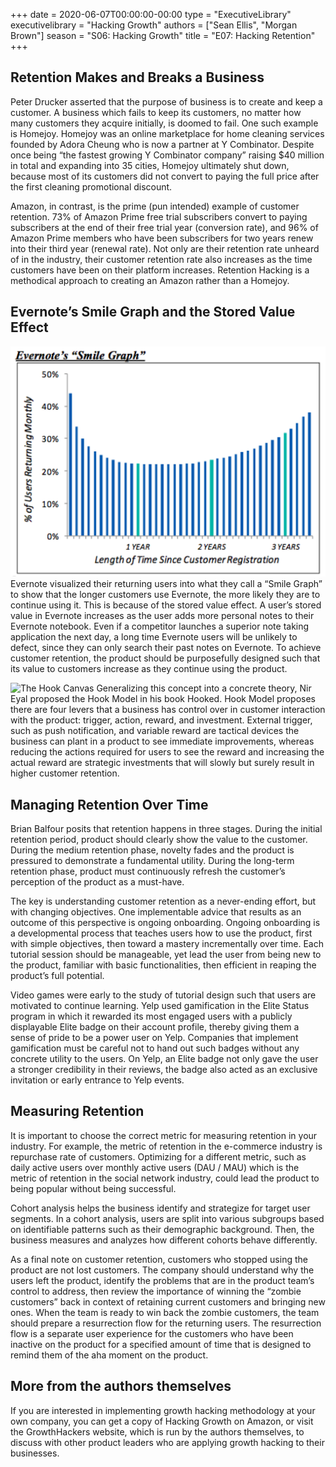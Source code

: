 +++
date = 2020-06-07T00:00:00-00:00
type = "ExecutiveLibrary"
executivelibrary = "Hacking Growth"
authors = ["Sean Ellis", "Morgan Brown"]
season = "S06: Hacking Growth"
title = "E07: Hacking Retention"
+++

## Retention Makes and Breaks a Business 
Peter Drucker asserted that the purpose of business is to create and keep a customer. A business which fails to keep its customers, no matter how many customers they acquire initially, is doomed to fail. One such example is Homejoy. Homejoy was an online marketplace for home cleaning services founded by Adora Cheung who is now a partner at Y Combinator. Despite once being “the fastest growing Y Combinator company” raising $40 million in total and expanding into 35 cities, Homejoy ultimately shut down, because most of its customers did not convert to paying the full price after the first cleaning promotional discount. 

Amazon, in contrast, is the prime (pun intended) example of customer retention. 73% of Amazon Prime free trial subscribers convert to paying subscribers at the end of their free trial year (conversion rate), and 96% of Amazon Prime members who have been subscribers for two years renew into their third year (renewal rate). Not only are their retention rate unheard of in the industry, their customer retention rate also increases as the time customers have been on their platform increases. Retention Hacking is a methodical approach to creating an Amazon rather than a Homejoy.  

## Evernote’s Smile Graph and the Stored Value Effect 
![Evernote Smile Graph](https://raw.githubusercontent.com/fxchen/frankc/master/2014%20July/evernote-smile-graph.png)
Evernote visualized their returning users into what they call a “Smile Graph” to show that the longer customers use Evernote, the more likely they are to continue using it. This is because of the stored value effect. A user’s stored value in Evernote increases as the user adds more personal notes to their Evernote notebook. Even if a competitor launches a superior note taking application the next day, a long time Evernote users will be unlikely to defect, since they can only search their past notes on Evernote. To achieve customer retention, the product should be purposefully designed such that its value to customers increase as they continue using the product. 

![The Hook Canvas](https://www.twipemobile.com/wp-content/uploads/2018/02/hookCanvas-990x681.png)
Generalizing this concept into a concrete theory, Nir Eyal proposed the Hook Model in his book Hooked. Hook Model proposes there are four levers that a business has control over in customer interaction with the product: trigger, action, reward, and investment. External trigger, such as push notification, and variable reward are tactical devices the business can plant in a product to see immediate improvements, whereas reducing the actions required for users to see the reward and increasing the actual reward are strategic investments that will slowly but surely result in higher customer retention. 

## Managing Retention Over Time 
Brian Balfour posits that retention happens in three stages. During the initial retention period, product should clearly show the value to the customer. During the medium retention phase, novelty fades and the product is pressured to demonstrate a fundamental utility. During the long-term retention phase, product must continuously refresh the customer’s perception of the product as a must-have.  

The key is understanding customer retention as a never-ending effort, but with changing objectives. One implementable advice that results as an outcome of this perspective is ongoing onboarding. Ongoing onboarding is a developmental process that teaches users how to use the product, first with simple objectives, then toward a mastery incrementally over time. Each tutorial session should be manageable, yet lead the user from being new to the product, familiar with basic functionalities, then efficient in reaping the product’s full potential.  

Video games were early to the study of tutorial design such that users are motivated to continue learning. Yelp used gamification in the Elite Status program in which it rewarded its most engaged users with a publicly displayable Elite badge on their account profile, thereby giving them a sense of pride to be a power user on Yelp. Companies that implement gamification must be careful not to hand out such badges without any concrete utility to the users. On Yelp, an Elite badge not only gave the user a stronger credibility in their reviews, the badge also acted as an exclusive invitation or early entrance to Yelp events. 

## Measuring Retention 
It is important to choose the correct metric for measuring retention in your industry. For example, the metric of retention in the e-commerce industry is repurchase rate of customers. Optimizing for a different metric, such as daily active users over monthly active users (DAU / MAU) which is the metric of retention in the social network industry, could lead the product to being popular without being successful.  

Cohort analysis helps the business identify and strategize for target user segments. In a cohort analysis, users are split into various subgroups based on identifiable patterns such as their demographic background. Then, the business measures and analyzes how different cohorts behave differently.   

As a final note on customer retention, customers who stopped using the product are not lost customers. The company should understand why the users left the product, identify the problems that are in the product team’s control to address, then review the importance of winning the “zombie customers” back in context of retaining current customers and bringing new ones. When the team is ready to win back the zombie customers, the team should prepare a resurrection flow for the returning users. The resurrection flow is a separate user experience for the customers who have been inactive on the product for a specified amount of time that is designed to remind them of the aha moment on the product. 

## More from the authors themselves 
If you are interested in implementing growth hacking methodology at your own company, you can get a copy of Hacking Growth on Amazon, or visit the GrowthHackers website, which is run by the authors themselves, to discuss with other product leaders who are applying growth hacking to their businesses. 